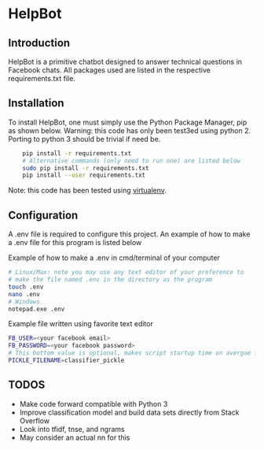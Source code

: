 # HelpBot

## Introduction

HelpBot is a primitive chatbot designed to answer technical questions in Facebook chats. All packages used are listed in the respective requirements.txt file.

## Installation

To install HelpBot, one must simply use the Python Package Manager, pip as shown below. Warning: this code has only been test3ed using python 2. Porting to python 3 should be trivial if need be.

```sh
    pip install -r requirements.txt
    # Alternative commands (only need to run one) are listed below
    sudo pip install -r requirements.txt
    pip install --user requirements.txt
```

Note: this code has been tested using [virtualenv](https://virtualenv.pypa.io/en/stable/).

## Configuration

A .env file is required to configure this project. An example of how to make a .env file for this program is listed below

Example of how to make a .env in cmd/terminal of your computer
```sh
# Linux/Max: note you may use any text editor of your preference to
# make the file named .env in the directory as the program
touch .env
nano .env
# Windows
notepad.exe .env
```

Example file written using favorite text editor
```sh
FB_USER=<your facebook email>
FB_PASSWORD=<your facebook password>
# This bottom value is optional, makes script startup time on avergae faster
PICKLE_FILENAME=classifier_pickle
```

## TODOS

* Make code forward compatible with Python 3
* Improve classification model and build data sets directly from Stack Overflow
* Look into tfidf, tnse, and ngrams
* May consider an actual nn for this
